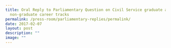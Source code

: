 ```yaml
---
title: Oral Reply to Parliamentary Question on Civil Service graduate and
  non‑graduate career tracks
permalink: /press-room/parliamentary-replies/permalink/
date: 2017-02-07
layout: post
description: ""
image: ""
---
```


